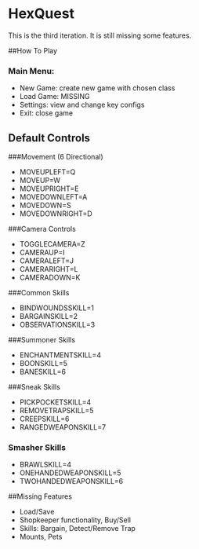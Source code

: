 # HexQuest
This is the third iteration. It is still missing some features.

##How To Play
### Main Menu:
* New Game: create new game with chosen class
* Load Game: MISSING
* Settings: view and change key configs
* Exit: close game

## Default Controls
###Movement (6 Directional)
* MOVEUPLEFT=Q
* MOVEUP=W
* MOVEUPRIGHT=E
* MOVEDOWNLEFT=A
* MOVEDOWN=S
* MOVEDOWNRIGHT=D

###Camera Controls
* TOGGLECAMERA=Z
* CAMERAUP=I
* CAMERALEFT=J
* CAMERARIGHT=L
* CAMERADOWN=K

###Common Skills
* BINDWOUNDSSKILL=1
* BARGAINSKILL=2
* OBSERVATIONSKILL=3

###Summoner Skills
* ENCHANTMENTSKILL=4
* BOONSKILL=5
* BANESKILL=6

###Sneak Skills
* PICKPOCKETSKILL=4
* REMOVETRAPSKILL=5
* CREEPSKILL=6
* RANGEDWEAPONSKILL=7

### Smasher Skills 
* BRAWLSKILL=4
* ONEHANDEDWEAPONSKILL=5
* TWOHANDEDWEAPONSKILL=6

##Missing Features
* Load/Save
* Shopkeeper functionality, Buy/Sell
* Skills: Bargain, Detect/Remove Trap
* Mounts, Pets